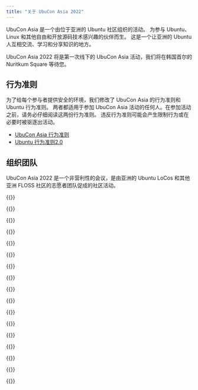 ```yaml
---
title: "关于 UbuCon Asia 2022"
---
```


UbuCon Asia 是一个由位于亚洲的 Ubuntu 社区组织的活动。
为参与 Ubuntu、Linux 和其他自由和开放源码技术感兴趣的伙伴而生。
这是一个让亚洲的 Ubuntu 人互相交流、学习和分享知识的地方。

UbuCon Asia 2022 将是第一次线下的 UbuCon Asia 活动，我们将在韩国首尔的 Nuritkum Square 等待您。

## 行为准则

为了给每个参与者提供安全的环境，我们修改了 UbuCon Asia 的行为准则和 Ubuntu 行为准则。
两者都适用于参加 UbuCon Asia 活动的任何人。在参加活动之前，请务必仔细阅读这两份行为准则。
违反行为准则可能会产生限制行为或在必要时被驱逐出活动。
- [UbuCon Asia 行为准则](https://github.com/ubucon-asia/CodeOfConduct/blob/main/UbuconAsiaCodeOfConduct.md)
- [Ubuntu 行为准则2.0](https://ubuntu.com/community/code-of-conduct)

## 组织团队

UbuCon Asia 2022 是一个非营利性的会议，是由亚洲的 Ubuntu LoCos 和其他亚洲 FLOSS 社区的志愿者团队促成的社区活动。


{{<profile
    profile="https://avatars.githubusercontent.com/u/1916739?v=4"
    heading="Youngbin Han" bold="Ubuntu Korea Community"
    desc="Local/Global team | General, Contents, Web and Video, Sponsorship and Finances, Travel support" >}}

{{<profile
    profile="https://avatars.githubusercontent.com/u/9061758?v=4"
    heading="Gyuseok Jung" bold="Ubuntu Korea Community"
    desc="Local team | General, Web and Video" >}}

{{<profile
    profile="https://avatars.githubusercontent.com/u/22819926?v=4"
    heading="Junhyeon Bae" bold="Ubuntu Korea Community"
    desc="Local team | Sponsorship and Finances" >}}

{{<profile
    profile="sangkon_han.jpg"
    heading="Sangkon Han" bold="Ubuntu Korea Community"
    desc="Local team | Contents" >}}

{{<profile
    profile="giyeon_bang.jpg"
    heading="Giyeon Bang" bold="C++ Korea"
    desc="Local/Global team | General" >}}

{{<profile
    profile="https://avatars.githubusercontent.com/u/47443508?v=4"
    heading="Joowon Jung" bold="Ubuntu Korea Community"
    desc="Local team | Web and video" >}}

{{<profile
    profile="https://avatars.githubusercontent.com/u/52643858?v=4"
    heading="Minseong Cho" bold=""
    desc="Local team | Contents, Marketing" >}}

{{<profile
    profile="https://avatars.githubusercontent.com/u/3622008?v=4"
    heading="Jongmin Kim" bold=""
    desc="Local/Global team | Sponsorship and Finances, Travel support, Marketing" >}}

{{<profile
    profile="https://avatars.githubusercontent.com/u/73894397?v=4"
    heading="Vincent Wong" bold=""
    desc="Global team" >}}

{{<profile
    profile="https://avatars.githubusercontent.com/u/1658742?v=4"
    heading="Hong Phuc Dang" bold="FOSSASIA"
    desc="Global team | Content, Sponsorship and Finances" >}}

{{<profile
    profile="/images/uca22logo_orange.svg"
    heading="Burgess Chang" bold="KDE Network China"
    desc="Global team | Web and Video" >}}

{{<profile
    profile="ravi_bhattarai.jpg"
    heading="Ravi Bhattarai" bold="FOSS Nepal"
    desc="Global team | General" >}}

{{<profile
    profile="https://avatars.githubusercontent.com/u/405473?v=4"
    heading="Khairul Aizat Kamarudzzaman" bold="Ubuntu Malaysia"
    desc="Global team" >}}

{{<profile
    profile="https://avatars.githubusercontent.com/u/1537173?v=4"
    heading="Masafumi Ohta" bold="Raspberry Pi Japan"
    desc="Global team | Content, Travel support, Marketing" >}}

{{<profile
    profile="rudra_saraswat.jpg"
    heading="Rudra B. Saraswat" bold="Ubuntu Unity"
    desc="Global team" >}}

{{<profile
    profile="/images/uca22logo_orange.svg"
    heading="Robbi Nespu" bold="Debian Malaysia"
    desc="Global team | Sponsorship and Finances" >}}

{{<profile
    profile="/images/uca22logo_orange.svg"
    heading="Muhd Syazwan" bold="Ubuntu Malaysia"
    desc="Global team" >}}